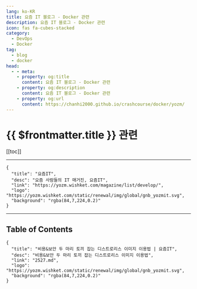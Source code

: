 ```yaml
---
lang: ko-KR
title: 요즘 IT 블로그 - Docker 관련
description: 요즘 IT 블로그 - Docker 관련
icon: fas fa-cubes-stacked
category:
  - DevOps
  - Docker
tag: 
  - blog
  - docker
head:
  - - meta:
    - property: og:title
      content: 요즘 IT 블로그 - Docker 관련
    - property: og:description
      content: 요즘 IT 블로그 - Docker 관련
    - property: og:url
      content: https://chanhi2000.github.io/crashcourse/docker/yozm/
---
```


# {{ $frontmatter.title }} 관련

[[toc]]

---

```component VPCard
{
  "title": "요즘IT", 
  "desc": "요즘 사람들의 IT 매거진, 요즘IT", 
  "link": "https://yozm.wishket.com/magazine/list/develop/", 
  "logo": "https://yozm.wishket.com/static/renewal/img/global/gnb_yozmit.svg", 
  "background": "rgba(84,7,224,0.2)"
}
```

---

## Table of Contents

```component VPCard
{
  "title": "비용&보안 두 마리 토끼 잡는 디스트로리스 이미지 이용법 | 요즘IT",
  "desc": "비용&보안 두 마리 토끼 잡는 디스트로리스 이미지 이용법",
  "link": "2527.md",
  "logo": "https://yozm.wishket.com/static/renewal/img/global/gnb_yozmit.svg", 
  "background": "rgba(84,7,224,0.2)"
}
```